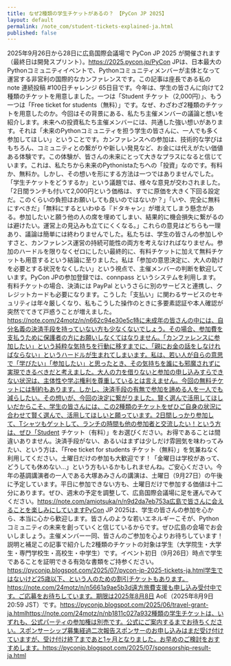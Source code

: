 ```yaml
---
title: なぜ2種類の学生チケットがあるの？ 【PyCon JP 2025】
layout: default
permalink: /note_com/student-tickets-explained-ja.html
published: false
---
```


2025年9月26日から28日に広島国際会議場で PyCon JP 2025 が開催されます（最終日は開発スプリント）。https://2025.pycon.jp/PyCon JPは、日本最大のPythonコミュニティイベントで、Pythonコミュニティメンバーが主体となって運営する非営利の国際的なカンファレンスです。この記事は座長である私の note 連続投稿 #100日チャレンジ 65日目です。今年は、学生の皆さんに向けて2種類のチケットを用意しました。一つは「Student&nbsp;チケット（2,000円）」、もう一つは「Free ticket for students（無料）」です。なぜ、わざわざ2種類のチケットを用意したのか。今回はその背景にある、私たち主催メンバーの議論と想いを紹介します。未来への投資私たち主催メンバーには、共通した強い想いがあります。それは「未来のPythonコミュニティを担う学生の皆さんに、一人でも多く参加してほしい」ということです。カンファレンスへの参加は、技術的な学びはもちろん、コミュニティとの繋がりや新しい発見など、お金には代えがたい価値ある体験です。この体験が、皆さんの未来にとって大きなプラスになると信じています。これは、私たちから未来のPythonistaたちへの「投資」なのです。有料か、無料か。しかし、その想いを形にする方法は一つではありませんでした。「学生チケットをどうするか」という議題では、様々な意見が交わされました。「2日間ランチも付いて2,000円という価格は、すでに原価を大きく下回る設定だ。このくらいの負担はお願いしても良いのではないか？」「いや、完全に無料にすべきだ」「無料にするといわゆる『ドタキャン』が増えてしまう懸念がある。参加したいと願う他の人の席を埋めてしまい、結果的に機会損失に繋がるのは避けたい。運営上の見込みも立てにくくなる。」これらの意見はどちらも一理あり、議論は簡単には終わりませんでした。私たちは、学生の皆さんの参加しやすさと、カンファレンス運営の持続可能性の両方を考えなければなりません。参加のハードルを限りなくゼロにしたい最終的に、有料チケットに加えて無料チケットも用意するという結論に至りました。私は「参加の意思決定に、大人の助けを必要とする状況をなくしたい」という視点で、主催メンバーの判断を歓迎しています。PyCon JPの参加登録では、connpass というシステムを利用します。有料チケットの場合、決済には PayPal というさらに別のサービスと連携し、クレジットカードも必要になります。こうした「支払い」に関わるサービスのセキュリティは年々厳しくなり、私もこうした操作のときに多要素認証や本人確認が突然でてきて戸惑うことが増えました。https://note.com/24motz/n/n662c94e30e5c特に未成年の皆さんの中には、自分名義の決済手段を持っていない方も少なくないでしょう。その場合、参加費を支払うために保護者の方にお願いしなくてはなりません。「カンファレンスに参加したい」という純粋な気持ちを行動に移すまでに、「親にお金の話をしなければならない」というハードルが生まれてしまいます。私は、若い人が自らの意思で「学びたい」「参加したい」と思ったとき、その気持ちを誰にも邪魔されずに実現できるべきだと考えました。大人の力を借りないと参加の申し込みすらできない状況は、主体性や学ぶ権利を尊重しているとは言えません。今回の無料チケットには制約もあります。しかし、決済手段の有無で参加を諦める人を一人でも減らしたい。その想いが、今回の決定に繋がりました。賢く選んで活用してほしいだからこそ、学生の皆さんには、この2種類のチケットをぜひご自身の状況に合わせて賢く選んで、活用してほしいと願っています。2日間しっかり参加して、Tシャツもゲットして、ランチの時間も他の参加者と交流したい！という方は、ぜひ「Student チケット（有料）」をお選びください。お得であることは間違いありません。決済手段がない、あるいはまずは少しだけ雰囲気を味わってみたい、という方は、「Free ticket for students チケット（無料）」を気兼ねなく利用してください。土曜日だけの参加も大歓迎です！「金曜日は学校があって、どうしても休めない…」という方もいるかもしれませんね。ご安心ください。今年の基調講演者の一人である大塚あみさんの講演は、土曜日（9月27日）の午後に予定しています。平日に参加できない方も、土曜日だけで参加する価値は十二分にあります。ぜひ、週末の予定を調整して、広島国際会議場に足を運んでみてください。https://note.com/amiotsuka/n/n9d2da7eb753a広島で皆さんに会えることを楽しみにしていますPyCon JP 2025は、学生の皆さんの参加を心から、本当に心から歓迎します。皆さんのような若いエネルギーこそが、Pythonコミュニティの未来を創っていくと信じているからです。ぜひ広島の会場でお会いしましょう。主催メンバー一同、皆さんのご参加を心よりお待ちしています！説明と補足この記事で紹介した2種類のチケットの対象は学生（大学院生・大学生・専門学校生・高校生・中学生）です。イベント初日（9月26日）時点で学生であることを証明できる有効な書類をご持参ください。https://pyconjp.blogspot.com/2025/07/pycon-jp-2025-tickets-ja.html学生ではないけど25歳以下、という人のための割引チケットもあります。https://note.com/24motz/n/n5661a9ae5b3d遠方旅費支援も申し込み受付中です。ご応募をお待ちしています。期限は2025年8月8日 AoE（2025年8月9日 20:59 JST）です。https://pyconjp.blogspot.com/2025/06/travel-grant-ja.htmlhttps://note.com/24motz/n/nb1811c027a932種類の学生チケットは、いずれも、公式パーティの参加権は別売です。公式にご案内するまでお待ちください。スポンサーシップ募集経過二次報告スポンサーのお申し込みはまだ受け付けていますが、受け付け終了まであと1ヶ月となりました。お早めのご検討をおすすめします。https://pyconjp.blogspot.com/2025/07/sponsorship-result-ja.html

